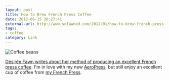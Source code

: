 ```yaml
---
layout: post
title: How to Brew French Press Coffee
date: 2012-06-15 20:27:41
external-url: http://www.sofawned.com/2012/01/how-to-brew-french-press-coffee-or-one.html
tags:
- coffee
category: Link
---
```


![Coffee beans](https://jasonheppler.org/images/coffeebeans.jpg "Coffee beans")

[Désirée Fawn writes about her method of producing an excellent French press coffee](http://www.sofawned.com/2012/01/how-to-brew-french-press-coffee-or-one.html). I'm in love with my new [AeroPress](https://jasonheppler.org/2012/04/25/adam-lisagors-aeropress-tribute.html), but still enjoy an excellent cup of coffee from [my French Press](https://jasonheppler.org/2012/02/15/the_french_press_method.html). 
